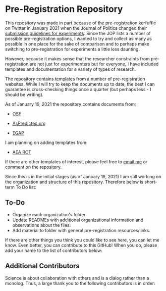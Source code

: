 # Pre-Registration Repository

This repository was made in part because of the pre-registration kerfuffle on Twitter in January 2021 when the Journal of Politics changed their [submission guidelines for experiments](https://www.journals.uchicago.edu/journals/jop/instruct). Since the JOP lists a number of possible pre-registration options, I wanted to try and collect as many as possible in one place for the sake of comparison and to perhaps make switching to pre-registration for experiments a little less daunting. 

However, because it makes sense that the researcher constraints from pre-registration are not just for experimenters but for everyone, I have included templates and documentation for a variety of types of research. 

The repository contains templates from a number of pre-registration websites. While I will try to keep the documents up to date, the best I can guarantee is cross-checking things once a quarter (but perhaps less - I should be writing).

As of January 19, 2021 the repository contains documents from: 

* [OSF](https://osf.io/zab38/)

* [AsPredicted.org](https://aspredicted.org)

* [EGAP](https://egap.org/registry/)


I am planning on adding templates from: 

* [AEA RCT](https://www.socialscienceregistry.org/site/instructions)



If there are other templates of interest, please feel free to [email me](ecikanek@umich.edu) or comment on the repository. 

Since this is in the initial stages (as of January 19, 2021) I am still working on the organization and structure of this repository. Therefore below is short-term To Do list: 


## To-Do
* Organize each organization's folder. 
* Update READMEs with additional organizational information and observations about the files. 
* Add material to folder with general pre-registration resources/links. 

If there are other things you think you could like to see here, you can let me know. Even better, you can contribute to this GitHub! When you do, please add  your name to the list of contributors below:

## Additional Contributors

Science is about collaboration with others and is a dialog rather than a monolog. Thus, a large thank you to the following contributors is in order: 







